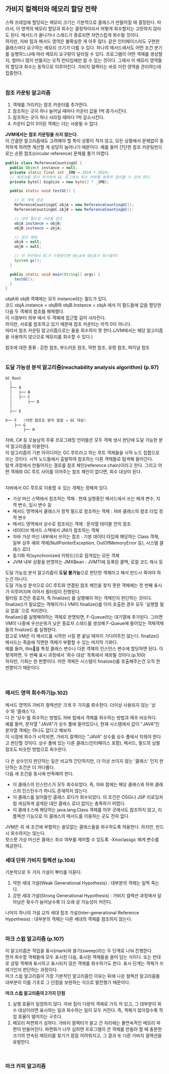 ## 가비지 컬렉터와 메모리 할당 전략
스택 프레임에 할당되는 메모리 크기는 기본적으로 클래스가 만들어질 때 결정된다. 
따라서, 이 영역의 메모리 할당과 회수는 결정적이라서 어떻게 회수할지는 고민하지 않아도 된다. 
메서드가 끝나거나 스레드가 종료되면 자연스럽게 회수될 것이다.  
하지만, 자바 힙과 메서드 영역은 불확실한 게 아주 많다. 
같은 인터페이스라도 구현한 클래스마다 요구하는 메모리 크기가 다를 수 있다. 
하나의 메서드에서도 어떤 조건 분기를 실행하느냐에 따라 메모리 요구량이 달라질 수 있다. 
프로그램이 어떤 객체를 생성할지, 얼마나 많이 만들지는 오직 런타임에만 알 수 있는 것이다. 
그래서 이 메모리 영역들의 할당과 회수는 동적으로 이루어진다. 가비지 컬렉터는 바로 이런 영역을 관리하는데 집중한다.  
<br>

### 참조 카운팅 알고리즘
1. 객체를 가리키는 참조 카운터를 추가한다.
2. 참조하는 곳이 하나 늘어날 때마다 카운터 값을 1씩 증가시킨다.
3. 참조하는 곳이 하나 사라질 때마다 1씩 감소시킨다.
4. 카운터 값이 0이된 객체는 더는 사용될 수 없다.

**JVM에서는 참조 카운팅을 쓰지 않는다.**  
이 간결한 알고리즘에도 고려해야 할 특이 상황이 적지 않고, 모든 상황에서 문제없이 동작하게 하려면 계산할 게 상당히 늘어나기 때문이다.
예를 들어 간단한 참조 카운팅만으로는 순환 참조(circular reference) 문제를 풀기 어렵다. 

```JAVA
public class ReferenceCountingGC {
  public Object instance = null;
  private static final int _IMB = 1024 * 1024;
  // 메모리를 많이 차지하여 GC 로그에서 회수 여부를 명확히 알아볼 수 있게 한다.
  private bytel] bigSize = new byte[2 * _1MB];

  public static void testGC() {

    // 두 객체 생성
    ReferenceCountingGC objA = new ReferenceCountingGC();
    ReferenceCountingGC objB = new ReferenceCountingGC():

    // 내부 필드로 서로를 참조
    objA.instance = objB;
    objB.instance = objA;

    // 참조 해제
    objA = null;
    objB = null;

    // 이 라인에서 GC가 수행된다면 0bjA와 ObjB가 회수될까?
    System.gc();
  }

  public static void main(String[] args) {
    testGC();
  }
}
```
objA와 objB 객체에는 모두 instance라는 필드가 있다.  
코드 objA.instance = objB와 objB.Instance = objA 에서 이 필드들에 값을 할당한 다음 두 객체의 참조를 해제했다.  
이 시점부터 외부 에서 두 객체에 접근할 길이 사라진다.  
하지만, 서로를 참조하고 있기 때문에 참조 카운터는 아직 0이 아니다.  
따라서 참조 카운팅 알고리즘으로는 둘을 회수하지 못 한다.(JVM에서는 해당 알고리즘을 사용하지 않으므로 메모리를 회수할 수 있다.)  

참조에 대한 종류 : 강한 참조, 부드러운 참조, 약한 참조, 유령 참조, 파이널 참조
<br>
<br>

### 도달 가능성 분석 알고리즘(reachability analysis algorithm) (p.97)
```java
GC Root
  │
  ├── A
  │   ├── B
  │   ├── C
  │       ├── D
  │
  ├── E

X── F   (어떤 참조도 받지 않음 → GC 대상)
    ├── G
        ├── H
```
자바, C# 등 오늘날의 주류 프로그래밍 언어들은 모두 객체 생사 판단에 도달 가능한 분석 알고리즘을 이용한다.  
이 알고리즘의 기본 아이디어는 GC 루트라고 하는 루트 객체들을 시작 노드 집합으로 쓰는 것이다. 시작 노드들에서 출발하여 참조하는 다른 객체들로 탐색해 들어간다.  
탐색 과정에서 만들어지는 경로를 참조 체인(reference chain)이라고 한다. 그리고 어떤 객체와 GC 루트 사이를 이어주는 참조 체인이 없다면, 회수 대상이 된다.  
<br>

자바에서 GC 루트로 이용할 수 있는 개체는 정해져 있다.
* 가상 머신 스택에서 참조하는 객체 : 현재 실행중인 메서드에서 쓰는 매개 변수, 지역 변수, 임시 변수 등
* 메서드 영역에서 클래스가 정적 필드로 참조하는 객체 : 자바 클래스의 참조 타입 정적 변수
* 메서드 영역에서 상수로 참조되는 객체 : 문자열 테이블 안의 참조
* 네이티브 메서드 스택에서 JNI가 참조하는 객체
* 자바 가상 머신 내부에서 쓰이는 참조 : 기본 데이터 타입에 해당하는 Class 객체, 일부 상주 예외 객체(NullPointerException, OutOfMemoryError 등), 시스템 클래스 로더
* 동기화 락(synchronized 키워드)으로 잠겨있는 모든 객체
* JVM 내부 상황을 반영하는 JMXBean : JVMTI에 등록된 콜백, 로컬 코드 캐시 등

도달 가능성 분석 알고리즘이 **도달 불가능**으로 판단한 객체라고 해서 반드시 죽어야 하는건 아니다.  
도달 가능성 분석으로 GC 루트와 연결된 참조 체인을 찾지 못한 객체에는 첫 번째 표시가 이루어지며 이어서 필터링이 진행된다.  
필터링 조건은 종료자, 즉 finalize() 를 실행해야 하는 객체인지 판단하는 것이다. finalize()가 필요없는 객체이거나 VM이 finalize()를 이미 호출한 경우 모두 '실행할 필요 없음' 으로 처리한다.  
finalize()를 실행해야하는 객체로 판명되면, F-Queue라는 대기열에 추가된다. 그러면 VM이 나중에 우선순위가 낮은 종료자 스레드를 생성해 F-Queue에 들어있는 객체객체들의 finalize() 를 실행한다.  
참고로 VM은 이 메서드를 시작만 시킬 뿐 끝날 때까지 기다려주진 않는다. finalize() 메서드는 죽음에 직면한 객체가 부활할 수 있는 마지막 기회다.  
예를 들어, this를 특정 클래스 변수나 다른 객체의 인스턴스 변수에 할당하면 된다. 이렇게하면, 두 번째 표시 과정에서 '회수 대상' 목록에서 제외될 것이다.(p.100)  
하지만, 기회는 한 번뿐이다. 어떤 객체든 시스템이 finalize()를 호출해주는건 오직 한 번뿐이기 때문이다.  
<br>
<br>

### 메서드 영역 회수하기(p.102)
메서드 영역의 가비지 컬렉션은 크게 두 가지를 회수한다. 더이상 사용되지 않는 '상수'와 '클래스'다.  
다 쓴 '상수'를 회수하는 방법도 자바 힙에서 객체를 회수하는 방법과 매우 비슷하다.  
예를 들어, 문자열 "JAVA"가 상수 풀에 들어있으나, 현재 시스템에서 값이 "JAVA"인 문자열 객체는 하나도 없다고 해보자.  
이 시점에 회수가 시작되면, 가비지 컬렉터는 "JAVA" 상수를 상수 풀에서 치워야 한다고 판단할 것이다. 
상수 풀에 있는 다른 클래스(인터페이스 포함), 메서드, 필드의 심벌 참조도 비슷한 방법으로 회수한다.  
<br>
다 쓴 상수인지 판단하는 일은 비교적 간단하지만, 더 이상 쓰이지 않는 '클래스' 인지 판단하는 조건은 더 까다롭다.  
다음 세 조건을 동시에 만족해야 한다.  
* 이 클래스의 인스턴스가 모두 회수되었다. 즉, 자바 힙에는 해당 클래스와 하위 클래스의 인스턴수가 하나도 존재하지 않는다.
* 이 클래스를 읽어들인 클래스 로다가 회수되었다. 이 조건은 OSGi나 JSP 리로딩처럼 세심하게 설계된 대안 클래스 로더 없이는 충족하기 어렵다.
* 이 클래ㅔ스에 해당하는 java.lang.Class 객체를 아무 곳에서도 참조하지 않고, 리플렉션 기능으로 이 클래스의 메서드를 이용하는 곳도 전혀 없다.

JVM은 위 세 조건에 부합하는 쓸모없는 클래스들을 회수하도록 허용한다. 하지만, 반드시 회수하지는 않는다.  
핫스팟 가상 머신은 클래스 회수 여부를 제어할 수 있도록 -Xnoclassgc 매게 변수를 제공한다.

### 세대 단위 가비지 컬렉션 (p.104)
기본적으로 두 가지 가설이 뿌리를 이룬다.
1. 약한 세대 가설(Weak Generational Hypothesis) : 대부분의 객체는 일찍 죽는다.
2. 강한 세대 가설(Strong Generational Hypothesis) : 가비지 컬렉션 과정에서 살아남은 횟수가 늘어날수록 더 오래 살 가능성이 커진다.

나머지 하나의 가설
교차 세대 참조 가설(Inter-generational Reference Hypothesis) : 대부분의 객체는 다른 세대의 객체를 참조하지 않는다.  
<br>

### 마크 스윕 알고리즘 (p.107)
이 알고리즘은 작업을 표시(mark)와 쓸기(sweep)라는 두 단계로 나눠 진행한다.  
먼저 회수할 객체들에 모두 표시한 다음, 표시된 객체들을 쓸어 담는 식이다. 또는 반대로 살릴 객체에 표시하고 표시되지 않은 객체를 회수하기도 한다. 표시 단계는 객체가 쓰레기인지 판단하는 과정이다.  
마크 스윕 알고리즘이 가장 기본적인 알고리즘인 이유는 뒤에 나온 컬렉션 알고리즘들 대부분이 이를 기초로 그 단점을 보완하는 식으로 발전했기 때문이다.  

**마크 스윕 알고리즘의 2가지 단점**
1. 실행 효율이 일정하지 않다. 자바 힙이 다량의 객체로 가득 차 있고, 그 대부분이 회수 대상이라면 표시하는 일과 회수하는 일이 모두 커진다. 즉, 객체가 많아질수록 작업 효율이 떨어지는 구조다.
2. 메모리 파편화가 심하다. 가바지 컬렉터가 쓸고 간 자리에는 불연속적인 메모리 파편이 만들어진다. 파편화가 너무 심하면 프로그램이 큰 객체를 만들려 할 때 충분한 크기의 연속된 메모리를 찾기가 점점 어려워지고, 그 결과 또 다른 가비지 컬렉션을 유발한다.

<br>

### 마크 카피 알고리즘








